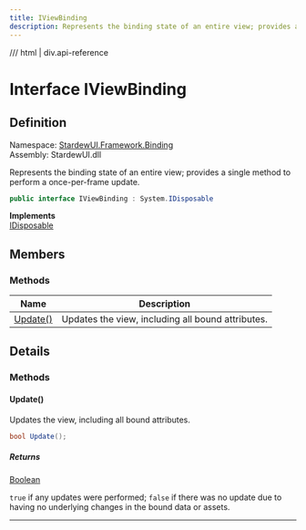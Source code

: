 ```yaml
---
title: IViewBinding
description: Represents the binding state of an entire view; provides a single method to perform a once-per-frame update.
---
```


<link rel="stylesheet" href="/StardewUI/stylesheets/reference.css" />

/// html | div.api-reference

# Interface IViewBinding

## Definition

<div class="api-definition" markdown>

Namespace: [StardewUI.Framework.Binding](index.md)  
Assembly: StardewUI.dll  

</div>

Represents the binding state of an entire view; provides a single method to perform a once-per-frame update.

```cs
public interface IViewBinding : System.IDisposable
```

**Implements**  
[IDisposable](https://learn.microsoft.com/en-us/dotnet/api/system.idisposable)

## Members

### Methods

 | Name | Description |
| --- | --- |
| [Update()](#update) | Updates the view, including all bound attributes. | 

## Details

### Methods

#### Update()

Updates the view, including all bound attributes.

```cs
bool Update();
```

##### Returns

[Boolean](https://learn.microsoft.com/en-us/dotnet/api/system.boolean)

  `true` if any updates were performed; `false` if there was no update due to having no underlying changes in the bound data or assets.

-----

